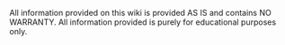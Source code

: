 All information provided on this wiki is provided AS IS and contains NO WARRANTY. All information provided is purely for educational purposes only.